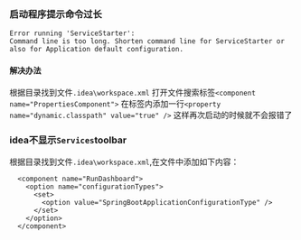 ### 启动程序提示命令过长

```
Error running 'ServiceStarter':
Command line is too long. Shorten command line for ServiceStarter or also for Application default configuration.
```

#### 解决办法

根据目录找到文件`.idea\workspace.xml`
打开文件搜索标签`<component name="PropertiesComponent">`
在标签内添加一行`<property name="dynamic.classpath" value="true" />`
这样再次启动的时候就不会报错了

### idea不显示`Services`toolbar

根据目录找到文件`.idea\workspace.xml`,在文件中添加如下内容：

```
  <component name="RunDashboard">
    <option name="configurationTypes">
      <set>
        <option value="SpringBootApplicationConfigurationType" />
      </set>
    </option>
  </component>
```